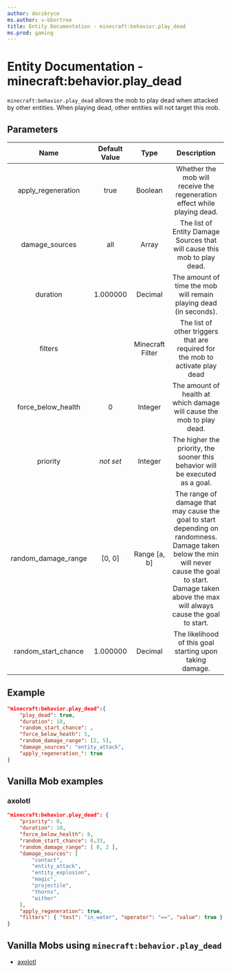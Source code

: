 ```yaml
---
author: docsbryce
ms.author: v-bbortree
title: Entity Documentation - minecraft:behavior.play_dead
ms.prod: gaming
---
```


# Entity Documentation - minecraft:behavior.play_dead

`minecraft:behavior.play_dead` allows the mob to play dead when attacked by other entities. When playing dead, other entities will not target this mob.

## Parameters

| Name| Default Value| Type| Description |
|:-----------:|:-----------:|:-----------:|:-----------:|
| apply_regeneration| true| Boolean| Whether the mob will receive the regeneration effect while playing dead. |
| damage_sources| all| Array| The list of Entity Damage Sources that will cause this mob to play dead. |
| duration| 1.000000| Decimal| The amount of time the mob will remain playing dead (in seconds). |
| filters| | Minecraft Filter| The list of other triggers that are required for the mob to activate play dead |
| force_below_health| 0| Integer| The amount of health at which damage will cause the mob to play dead. |
|priority|*not set*|Integer|The higher the priority, the sooner this behavior will be executed as a goal.|
| random_damage_range| [0, 0]| Range [a, b]| The range of damage that may cause the goal to start depending on randomness. Damage taken below the min will never cause the goal to start. Damage taken above the max will always cause the goal to start. |
| random_start_chance| 1.000000| Decimal| The likelihood of this goal starting upon taking damage. |

## Example

```json
"minecraft:behavior.play_dead":{
    "play_dead": true,
    "duration": 10,
    "random_start_chance": ,
    "force_below_heath": 5,
    "random_damage_range": [2, 5],
    "damage_sources": "entity_attack",
    "apply_regeneration_": true
}
```

## Vanilla Mob examples

### axolotl

```json
"minecraft:behavior.play_dead": {
    "priority": 0,
    "duration": 10,
    "force_below_health": 8,
    "random_start_chance": 0.33,
    "random_damage_range": [ 0, 2 ],
    "damage_sources": [
        "contact",
        "entity_attack",
        "entity_explosion",
        "magic",
        "projectile",
        "thorns",
        "wither"
    ],
    "apply_regeneration": true,
    "filters": { "test": "in_water", "operator": "==", "value": true }
}
```

## Vanilla Mobs using `minecraft:behavior.play_dead`

- [axolotl](../../../../Source/VanillaBehaviorPack_Snippets/entities/axolotl.md)
